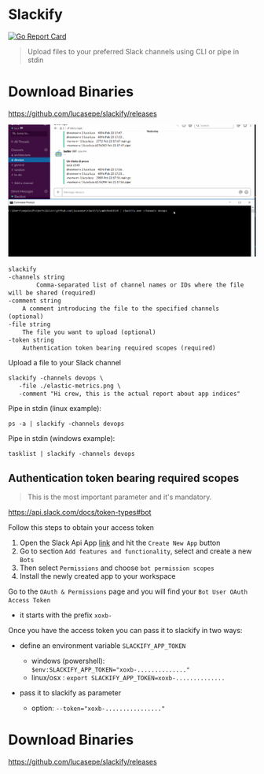 # Slackify

[![Go Report Card](https://goreportcard.com/badge/github.com/lucasepe/slackify)](https://goreportcard.com/report/github.com/lucasepe/slackify)

> Upload files to your preferred Slack channels using CLI or pipe in stdin


# Download Binaries

https://github.com/lucasepe/slackify/releases

![Slackify](./slackify.gif)

```
slackify 
-channels string
        Comma-separated list of channel names or IDs where the file will be shared (required)
-comment string
    A comment introducing the file to the specified channels (optional)
-file string
    The file you want to upload (optional)
-token string
    Authentication token bearing required scopes (required)
```

Upload a file to your Slack channel

```
slackify -channels devops \
   -file ./elastic-metrics.png \
   -comment "Hi crew, this is the actual report about app indices"
```

Pipe in stdin (linux example):
```
ps -a | slackify -channels devops
```

Pipe in stdin (windows example):
```
tasklist | slackify -channels devops
```

## Authentication token bearing required scopes

> This is the most important parameter and it's mandatory.

https://api.slack.com/docs/token-types#bot

Follow this steps to obtain your access token

1. Open the Slack Api App [link](https://api.slack.com/apps) and hit the `Create New App` button
2. Go to section `Add features and functionality`, select and create a new `Bots`
3. Then select `Permissions` and choose `bot permission scopes`
4. Install the newly created app to your workspace

Go to the `OAuth & Permissions` page and you will find your `Bot User OAuth Access Token`

- it starts with the prefix `xoxb-`

Once you have the access token you can pass it to slackify in two ways:

- define an environment variable `SLACKIFY_APP_TOKEN`
  - windows (powershell): `$env:SLACKIFY_APP_TOKEN="xoxb-.............."`
  - linux/osx : `export SLACKIFY_APP_TOKEN=xoxb-..............`

- pass it to slackify as parameter 
  - option: `--token="xoxb-................"`

# Download Binaries

https://github.com/lucasepe/slackify/releases

